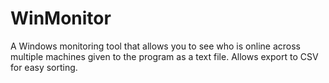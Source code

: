WinMonitor
==========

A Windows monitoring tool that allows you to see who is online across multiple machines given to the program as a text file.  Allows export to CSV for easy sorting.
